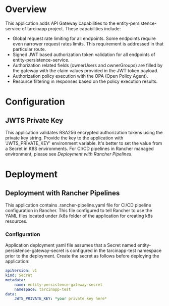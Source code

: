 # Overview
This application adds API Gateway capabilities to the entity-persistence-service of tarcinapp project. These capabilities include:
* Global request rate limiting for all endpoints. Some endpoints require even narrower request rates limits. This requirement is addressed in that particular route.
* Signed JWT based authorization token validation for all endpoints of entity-persistence-service.
* Authorization related fields (ownerUsers and ownerGroups) are filled by the gateway with the claim values provided in the JWT token payload.
* Authorization policy execution with the OPA (Open Policy Agent).
* Resource filtering in responses based on the policy execution results.
# Configuration
## JWTS Private Key
This application validates RSA256 encrypted authorization tokens using the private key string. Provide the key to the application with 'JWTS_PRIVATE_KEY' environment variable. It's better to set the value from a Secret in K8S environments. For CI/CD pipelines in Rancher managed environment, please see *Deployment with Rancher Pipelines*.
# Deployment
## Deployment with Rancher Pipelines
This application contains .rancher-pipeline.yaml file for CI/CD pipeline configuration in Rancher. This file configured to tell Rancher to use the YAML files located under /k8s folder of the application for creating k8s resources.
### Configuration
Application deployment yaml file assumes that a Secret named entity-persistence-gateway-secret is configured in the tarcinapp-test namespace prior to the deployment. Create the secret as follows before deploying the application:
```yaml
apiVersion: v1
kind: Secret
metadata:
    name: entity-persistence-gateway-secret
    namespace: tarcinapp-test
data:
    JWTS_PRIVATE_KEY: *your private key here*
```